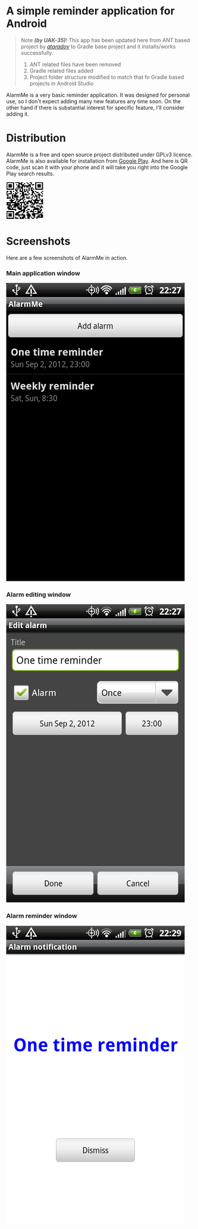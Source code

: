 # A simple reminder application for Android

> Note _**(by UAK-35)**_! This app has been updated here from ANT based project by [_ataradov_][linkparentproj] to Gradle base project and it installs/works successfully. 
> 1. ANT related files have been removed
> 2. Gradle related files added
> 3. Project folder structure modified to match that fo Gradle based projects in Android Studio

AlarmMe is a very basic reminder application. It was designed for personal use,
so I don't expect adding many new features any time soon. On the other hand if there is
substantial interest for specific feature, I'll consider adding it.

# Distribution
AlarmMe is a free and open source project distributed under GPLv3 licence.
AlarmMe is also available for installation from [Google Play][googleplaylink1].
And here is QR code, just scan it with your phone and it will take you right into the Google Play search results.

![QR code for Google Play link][qrcodeimg]

# Screenshots

Here are a few screenshots of AlarmMe in action.

### Main application window
![Main application window][screenshot1]

### Alarm editing window
![Alarm editing window][screenshot2]

### Alarm reminder window
![Alarm reminder window][screenshot3]

[linkparentproj]: https://github.com/ataradov/alarm-me
[googleplaylink1]: https://play.google.com/store/apps/details?id=com.taradov.alarmme
[qrcodeimg]: https://raw.githubusercontent.com/ataradov/alarm-me/master/doc/qrcode.png
[screenshot1]: https://raw.githubusercontent.com/ataradov/alarm-me/master/doc/main_big.png
[screenshot2]: https://raw.githubusercontent.com/ataradov/alarm-me/master/doc/edit_big.png
[screenshot3]: https://raw.githubusercontent.com/ataradov/alarm-me/master/doc/alarm_big.png